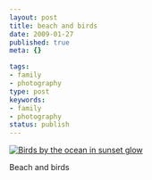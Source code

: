 ```yaml
---
layout: post
title: beach and birds
date: 2009-01-27
published: true
meta: {}

tags:
- family
- photography
type: post
keywords:
- family
- photography
status: publish
---
```



[![Birds by the ocean in sunset glow](http://media.eick.us/2011/05/3163502364_eae4957563.jpg)](http://www.flickr.com/photos/19429588@N00/3163502364/ "Birds by the ocean in sunset glow")



Beach and birds


